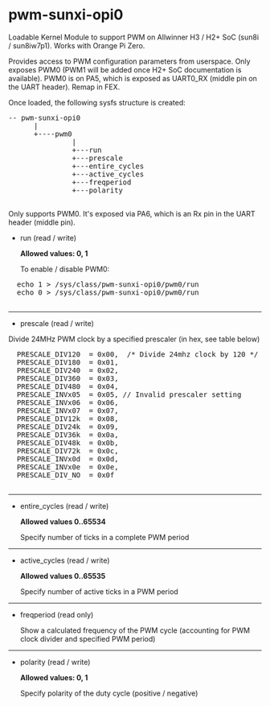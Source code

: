 # pwm-sunxi-opi0

Loadable Kernel Module to support PWM on Allwinner H3 / H2+ SoC (sun8i / sun8iw7p1). Works with Orange Pi Zero.

Provides access to PWM configuration parameters from userspace. Only exposes PWM0 (PWM1 will be added once H2+ SoC documentation is available). PWM0 is on PA5, which is exposed as UART0_RX (middle pin on the UART header). Remap in FEX.

Once loaded, the following sysfs structure is created:

<pre>
-- pwm-sunxi-opi0
      |
      +----pwm0
               |
               +---run
               +---prescale
               +---entire_cycles
               +---active_cycles
               +---freqperiod
               +---polarity
	</pre>

	
  Only supports PWM0. It's exposed via PA6, which is an Rx pin in the UART header (middle pin).
  
  * run (read / write)
  
    **Allowed values: 0, 1**
	
    To enable / disable PWM0:
  <pre>
  echo 1 > /sys/class/pwm-sunxi-opi0/pwm0/run
  echo 0 > /sys/class/pwm-sunxi-opi0/pwm0/run
  </pre>
  
  ---
  * prescale (read / write)
  
  Divide 24MHz PWM clock by a specified prescaler (in hex, see table below)
  <pre>
  PRESCALE_DIV120  = 0x00,  /* Divide 24mhz clock by 120 */
  PRESCALE_DIV180  = 0x01,
  PRESCALE_DIV240  = 0x02,
  PRESCALE_DIV360  = 0x03,
  PRESCALE_DIV480  = 0x04,
  PRESCALE_INVx05  = 0x05, // Invalid prescaler setting
  PRESCALE_INVx06  = 0x06,
  PRESCALE_INVx07  = 0x07,
  PRESCALE_DIV12k  = 0x08,
  PRESCALE_DIV24k  = 0x09,
  PRESCALE_DIV36k  = 0x0a,
  PRESCALE_DIV48k  = 0x0b,
  PRESCALE_DIV72k  = 0x0c,
  PRESCALE_INVx0d  = 0x0d,
  PRESCALE_INVx0e  = 0x0e,
  PRESCALE_DIV_NO  = 0x0f
  </pre>
  
  ---
  * entire_cycles (read / write)
  
      **Allowed values 0..65534**
  
      Specify number of ticks in a complete PWM period
  ---
  
   * active_cycles (read / write)
   
      **Allowed values 0..65535**
  
      Specify number of active ticks in a PWM period
  
  ---
  * freqperiod (read only)
    
    Show a calculated frequency of the PWM cycle (accounting for PWM clock divider and specified PWM period)
    
  ---
  * polarity (read / write)
      
      **Allowed values: 0, 1**
      
      Specify polarity of the duty cycle (positive / negative)
      
